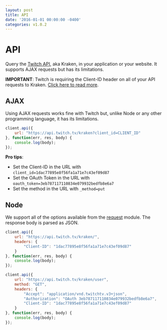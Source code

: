 ```yaml
---
layout: post
title: API
date: '2016-01-01 00:00:00 -0400'
categories: v1.0.2
---
```


# API

Query the [Twitch API](https://github.com/justintv/Twitch-API), aka Kraken, in your application or your website. It supports AJAX requests but has its limitations.

**IMPORTANT**: Twitch is requiring the Client-ID header on all of your API requests to Kraken. [Click here to read more](https://blog.twitch.tv/client-id-required-for-kraken-api-calls-afbb8e95f843#.ga3y34pya).

## AJAX

Using AJAX requests works fine with Twitch but, unlike Node or any other programming language, it has its limitations.

```javascript
client.api({
    url: "https://api.twitch.tv/kraken?client_id=CLIENT_ID"
}, function(err, res, body) {
    console.log(body);
});
```

**Pro tips**:

* Set the Client-ID in the URL with `client_id=1dac77895e8f56fa1a71e7c43ef09d87`
* Set the OAuth Token in the URL with `oauth_token=3eb787117110834e079932bedfb8e6a7`
* Set the method in the URL with `_method=put`

## Node

We support all of the options available from the [request](https://github.com/request/request#requestoptions-callback) module. The response body is parsed as JSON.

```javascript
client.api({
    url: "https://api.twitch.tv/kraken/",
    headers: {
        "Client-ID": "1dac77895e8f56fa1a71e7c43ef09d87"
    }
}, function(err, res, body) {
    console.log(body);
});
```

```javascript
client.api({
    url: "https://api.twitch.tv/kraken/user",
    method: "GET",
    headers: {
        "Accept": "application/vnd.twitchtv.v3+json",
        "Authorization": "OAuth 3eb787117110834e079932bedfb8e6a7",
        "Client-ID": "1dac77895e8f56fa1a71e7c43ef09d87"
    }
}, function(err, res, body) {
    console.log(body);
});
```

